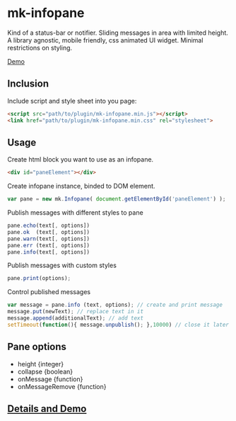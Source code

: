 mk-infopane
===============

Kind of a status-bar or notifier.
Sliding messages in area with limited height.
A library agnostic, mobile friendly, css animated UI widget.
Minimal restrictions on styling.

[Demo](http://mkant.ru/mink-js/mk-infopane)

Inclusion
------------

Include script and style sheet into you page:
```HTML
<script src="path/to/plugin/mk-infopane.min.js"></script>
<link href="path/to/plugin/mk-infopane.min.css" rel="stylesheet">
```

Usage
-----------
Create html block you want to use as an infopane.
```HTML
<div id="paneElement"></div>
```

Create infopane instance, binded to DOM element.
```JavaScript
var pane = new mk.Infopane( document.getElementById('paneElement') );
```

Publish messages with different styles to pane
```JavaScript
pane.echo(text[, options])
pane.ok  (text[, options])
pane.warn(text[, options])
pane.err (text[, options])
pane.info(text[, options])
```

Publish messages with custom styles
```JavaScript
pane.print(options);
```

Control published messages
```JavaScript
var message = pane.info (text, options); // create and print message
message.put(newText); // replace text in it
message.append(additionalText); // add text
setTimeout(function(){ message.unpublish(); },10000) // close it later
```

Pane options
------------
* height {integer}
* collapse {boolean}
* onMessage {function}
* onMessageRemove {function}


[Details and Demo](http://mkant.ru/mink-js/mk-infopane)
--------------------------------------------------------